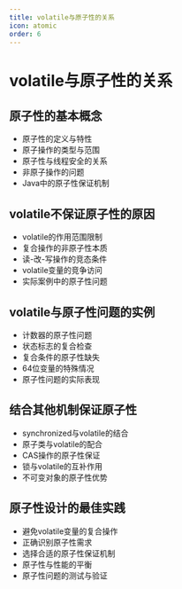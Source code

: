 ```yaml
---
title: volatile与原子性的关系
icon: atomic
order: 6
---
```


# volatile与原子性的关系

## 原子性的基本概念

- 原子性的定义与特性
- 原子操作的类型与范围
- 原子性与线程安全的关系
- 非原子操作的问题
- Java中的原子性保证机制

## volatile不保证原子性的原因

- volatile的作用范围限制
- 复合操作的非原子性本质
- 读-改-写操作的竞态条件
- volatile变量的竞争访问
- 实际案例中的原子性问题

## volatile与原子性问题的实例

- 计数器的原子性问题
- 状态标志的复合检查
- 复合条件的原子性缺失
- 64位变量的特殊情况
- 原子性问题的实际表现

## 结合其他机制保证原子性

- synchronized与volatile的结合
- 原子类与volatile的配合
- CAS操作的原子性保证
- 锁与volatile的互补作用
- 不可变对象的原子性优势

## 原子性设计的最佳实践

- 避免volatile变量的复合操作
- 正确识别原子性需求
- 选择合适的原子性保证机制
- 原子性与性能的平衡
- 原子性问题的测试与验证
